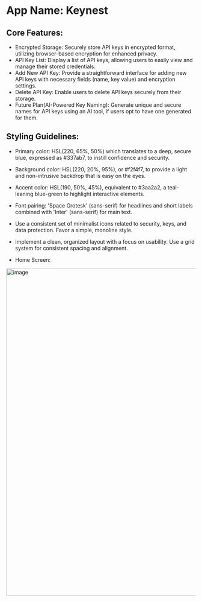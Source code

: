 # **App Name**: Keynest

## Core Features:

- Encrypted Storage: Securely store API keys in encrypted format, utilizing browser-based encryption for enhanced privacy.
- API Key List: Display a list of API keys, allowing users to easily view and manage their stored credentials.
- Add New API Key: Provide a straightforward interface for adding new API keys with necessary fields (name, key value) and encryption settings.
- Delete API Key: Enable users to delete API keys securely from their storage.
- Future Plan(AI-Powered Key Naming): Generate unique and secure names for API keys using an AI tool, if users opt to have one generated for them.

## Styling Guidelines:

- Primary color: HSL(220, 65%, 50%) which translates to a deep, secure blue, expressed as #337ab7, to instill confidence and security.
- Background color: HSL(220, 20%, 95%), or #f2f4f7, to provide a light and non-intrusive backdrop that is easy on the eyes.
- Accent color: HSL(190, 50%, 45%), equivalent to #3aa2a2, a teal-leaning blue-green to highlight interactive elements.
- Font pairing: 'Space Grotesk' (sans-serif) for headlines and short labels combined with 'Inter' (sans-serif) for main text.
- Use a consistent set of minimalist icons related to security, keys, and data protection. Favor a simple, monoline style.
- Implement a clean, organized layout with a focus on usability. Use a grid system for consistent spacing and alignment.

- Home Screen:
<img width="1919" height="869" alt="image" src="https://github.com/user-attachments/assets/174cd367-df00-49b0-9544-19e4f8f94d10" />
